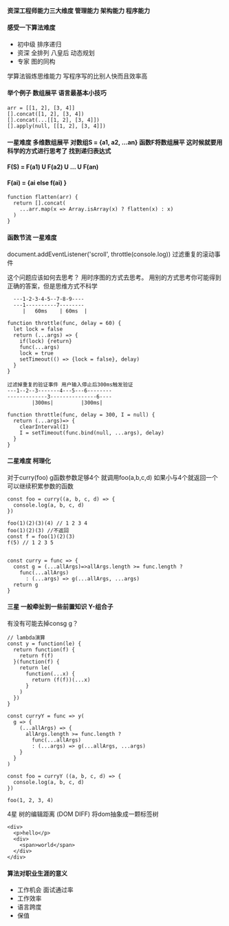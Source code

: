 #### 资深工程师能力三大维度 管理能力 架构能力 程序能力
#### 感受一下算法难度 
- 初中级 排序递归
- 资深 全排列 八皇后 动态规划
- 专家 图的同构

学算法锻炼思维能力 写程序写的比别人快而且效率高

#### 举个例子 数组展平 语言最基本小技巧
```
arr = [[1, 2], [3, 4]]
[].concat([1, 2], [3, 4])
[].concat(...[[1, 2], [3, 4]])
[].apply(null, [[1, 2], [3, 4]])
```

#### 一星难度 多维数组展平 对数组S = {a1, a2, ...an} 函数F将数组展平 这时候就要用科学的方式进行思考了 找到递归表达式
#### F(S) = F(a1) U F(a2) U ... U F(an)
#### F(ai) = {ai else f(ai) }
```
function flatten(arr) {
  return [].concat(
    ...arr.map(x => Array.isArray(x) ? flatten(x) : x)
  )
}
```
#### 函数节流 一星难度
document.addEventListener('scroll', throttle(console.log)) 过滤重复的滚动事件

这个问题应该如何去思考？ 用时序图的方式去思考。 用别的方式思考你可能得到正确的答案，但是思维方式不科学

```
  ---1-2-3-4-5--7-8-9----
  ---1----------7--------
     |   60ms    | 60ms  |

function throttle(func, delay = 60) {
  let lock = false
  return (...args) => {
    if(lock) {return}
    func(...args)
    lock = true
    setTimeout(() => {lock = false}, delay)
  }
}

过滤掉重复的验证事件 用户输入停止后300ms触发验证
---1--2--3-------4---5---6--------
-------------3---------------6----
        |300ms|         |300ms|

function throttle(func, delay = 300, I = null) {
  return (...args)=> {
    clearInterval(I)
    I = setTimeout(func.bind(null, ...args), delay)
  }
}

```


#### 二星难度 柯理化

对于curry(foo) g函数参数足够4个 就调用foo(a,b,c,d) 如果小与4个就返回一个可以继续积累参数的函数

```
const foo = curry((a, b, c, d) => {
  console.log(a, b, c, d)
})

foo(1)(2)(3)(4) // 1 2 3 4
foo(1)(2)(3) //不返回
const f = foo(1)(2)(3)
f(5) // 1 2 3 5


const curry = func => {
  const g = (...allArgs)=>allArgs.length >= func.length ?
    func(...allArgs)
      : (...args) => g(...allArgs, ...args)
  return g
}
```

#### 三星 一般牵扯到一些前置知识 Y-组合子 
有没有可能去掉consg g？
```
// lambda演算
const y = function(le) {
  return function(f) {
    return f(f)
  }(function(f) {
    return le(
      function(...x) {
        return (f(f))(...x)
      }
    )
  })
}

const curryY = func => y(
  g => {
    (...allArgs) => {
      allArgs.length >= func.length ? 
        func(...allArgs)
        : (...args) => g(...allArgs, ...args)
    }
  }
)

const foo = curryY ((a, b, c, d) => {
  console.log(a, b, c, d)
})

foo(1, 2, 3, 4)
```

4星 树的编辑距离 (DOM DIFF)
将dom抽象成一颗标签树
```
<div>
  <p>hello</p>
  <div>
    <span>world</span>
  </div>
</div>
``` 


#### 算法对职业生涯的意义
- 工作机会 面试通过率
- 工作效率 
- 语言跨度 
- 保值